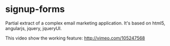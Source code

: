 signup-forms
============

Partial extract of a complex email marketing application.  It's based on  html5, angularjs, jquery, jqueryUI.

This video show the working feature: http://vimeo.com/105247568
